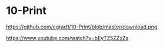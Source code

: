 # 10-Print
https://github.com/cgrad1/10-Print/blob/master/download.png

https://www.youtube.com/watch?v=bEyTZ5ZZxZs
